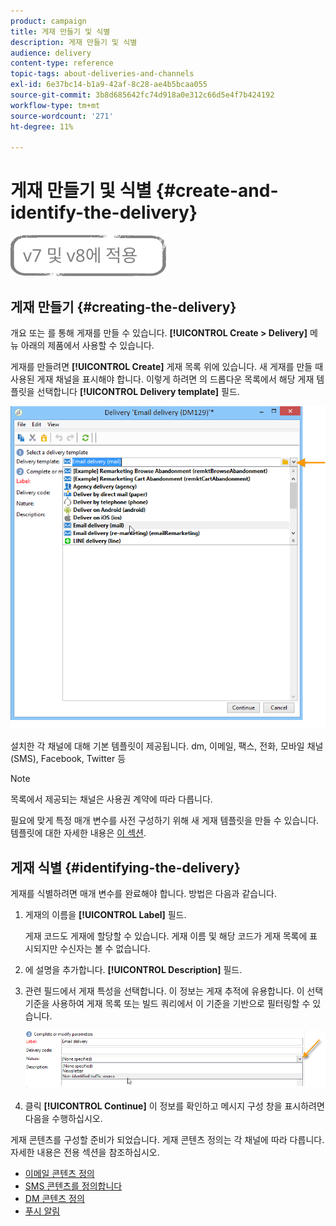 ```yaml
---
product: campaign
title: 게재 만들기 및 식별
description: 게재 만들기 및 식별
audience: delivery
content-type: reference
topic-tags: about-deliveries-and-channels
exl-id: 6e37bc14-b1a9-42af-8c28-ae4b5bcaa055
source-git-commit: 3b8d685642fc74d918a0e312c66d5e4f7b424192
workflow-type: tm+mt
source-wordcount: '271'
ht-degree: 11%

---
```


# 게재 만들기 및 식별 {#create-and-identify-the-delivery}

![](../../assets/common.svg)

## 게재 만들기 {#creating-the-delivery}

개요 또는 를 통해 게재를 만들 수 있습니다. **[!UICONTROL Create > Delivery]** 메뉴 아래의 제품에서 사용할 수 있습니다.


게재를 만들려면 **[!UICONTROL Create]** 게재 목록 위에 있습니다. 새 게재를 만들 때 사용된 게재 채널을 표시해야 합니다. 이렇게 하려면 의 드롭다운 목록에서 해당 게재 템플릿을 선택합니다 **[!UICONTROL Delivery template]** 필드.

![](assets/s_ncs_user_wizard_email01_1.png)

설치한 각 채널에 대해 기본 템플릿이 제공됩니다. dm, 이메일, 팩스, 전화, 모바일 채널(SMS), Facebook, Twitter 등

>[!NOTE]
>
>목록에서 제공되는 채널은 사용권 계약에 따라 다릅니다.

필요에 맞게 특정 매개 변수를 사전 구성하기 위해 새 게재 템플릿을 만들 수 있습니다. 템플릿에 대한 자세한 내용은 [이 섹션](about-templates.md).

## 게재 식별 {#identifying-the-delivery}

게재를 식별하려면 매개 변수를 완료해야 합니다. 방법은 다음과 같습니다.

1. 게재의 이름을 **[!UICONTROL Label]** 필드.

   게재 코드도 게재에 할당할 수 있습니다. 게재 이름 및 해당 코드가 게재 목록에 표시되지만 수신자는 볼 수 없습니다.

1. 에 설명을 추가합니다. **[!UICONTROL Description]** 필드.
1. 관련 필드에서 게재 특성을 선택합니다. 이 정보는 게재 추적에 유용합니다. 이 선택 기준을 사용하여 게재 목록 또는 빌드 쿼리에서 이 기준을 기반으로 필터링할 수 있습니다.

   ![](assets/s_ncs_user_email_del_nature.png)

1. 클릭 **[!UICONTROL Continue]** 이 정보를 확인하고 메시지 구성 창을 표시하려면 다음을 수행하십시오.

게재 콘텐츠를 구성할 준비가 되었습니다. 게재 콘텐츠 정의는 각 채널에 따라 다릅니다. 자세한 내용은 전용 섹션을 참조하십시오.

* [이메일 콘텐츠 정의](defining-the-email-content.md)
* [SMS 콘텐츠를 정의합니다](sms-create.md#defining-the-sms-content)
* [DM 콘텐츠 정의](defining-the-direct-mail-content.md)
* [푸시 알림](about-mobile-app-channel.md)
